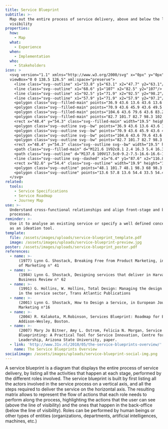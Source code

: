 ```yaml
---
title: Service Blueprint
subtitle: >-
  Map out the entire process of service delivery, above and below the line of
  visibility
properties:
  how:
    - Map
  what:
    - Experience
  when:
    - Implementation
  who:
    - Stakeholders
icon: >
  <svg version="1.1" xmlns="http://www.w3.org/2000/svg" x="0px" y="0px"
  viewBox="0 0 138.5 126.5" xml:space="preserve">
    <line class="svg--outline" x1="33.8" y1="63.1" x2="47.7" y2="63.1"/>
    <line class="svg--outline" x1="68.6" y1="107" x2="82.5" y2="107"/>
    <line class="svg--outline" x1="92.5" y1="71.9" x2="92.5" y2="98.2"/>
    <line class="svg--outline" x1="57.9" y1="71.9" x2="57.9" y2="97.2"/>
    <polygon class="svg--filled-main" points="36.9 43.6 13.6 43.6 13.6 32.8 36.9 32.8 40.5 38.3 "/>
    <polygon class="svg--filled-main" points="70.9 43.6 45.9 43.6 49.5 38.3 45.9 32.8 70.9 32.8 74.5 38.3 "/>
    <polygon class="svg--filled-main" points="104.6 43.6 79.6 43.6 83.2 38.3 79.6 32.8 104.6 32.8 108.3 38.3 "/>
    <polygon class="svg--filled-main" points="82.7 101.7 82.7 98.3 102.6 98.3 102.6 115.8 82.7 115.8 82.7 112 "/>
    <rect x="48.4" y="54.3" class="svg--filled-main" width="19.5" height="16.8"/>
    <polygon class="svg--outline svg--bw" points="36.9 43.6 13.6 43.6 13.6 32.8 36.9 32.8 40.5 38.3 "/>
    <polygon class="svg--outline svg--bw" points="70.9 43.6 45.9 43.6 49.5 38.3 45.9 32.8 70.9 32.8 74.5 38.3 "/>
    <polygon class="svg--outline svg--bw" points="104.6 43.6 79.6 43.6 83.2 38.3 79.6 32.8 104.6 32.8 108.3 38.3 "/>
    <polygon class="svg--outline svg--bw" points="82.7 101.7 82.7 98.3 102.6 98.3 102.6 115.8 82.7 115.8 82.7 112 "/>
    <rect x="48.4" y="54.3" class="svg--outline svg--bw" width="19.5" height="16.8"/>
    <path class="svg--filled-main" d="M121.6 1V92c8.1 2.4 16.3 5.4 16.3 14.4V17.2C137.9 8.2 130.6 0.9 121.6 1"/>
    <path class="svg--outline" d="M137.6 109V17.5c0-9.2-7.5-16.6-16.6-16.6V1v91.4C130.2 92.3 137.6 99.8 137.6 109s-7.5 16.6-16.6 16.6v0h-16.4H87 0.9v-108h119.5"/>
    <line class="svg--outline svg--dashed" x1="6.4" y1="87.6" x2="116.8" y2="87.6"/>
    <rect x="82.6" y="54.4" class="svg--outline" width="19.9" height="17.5"/>
    <polygon class="svg--outline" points="48.1 101.7 48.1 98.3 68 98.3 68 115.8 48.1 115.8 48.1 112 "/>
    <polygon class="svg--outline" points="13.6 57.8 13.6 54.4 33.5 54.4 33.5 71.9 13.6 71.9 13.6 68.1 "/>
  </svg>
related:
  tools:
    - Service Specifications
    - Service Roadmap
    - Journey Map
use: >-
  Understand cross-functional relationships and align front-stage and back-stage
  processes.
reminder: >-
  Use it to analyse an existing service or specify a well defined concept, not
  as an ideation tool.
template:
  file: /assets/images/uploads/service-blueprint_template.pdf
  image: /assets/images/uploads/service-blueprint-preview.jpg
poster: /assets/images/uploads/service-blueprint_poster.pdf
references:
  - name: >-
      (1977) Lynn G. Shostack, Breaking Free from Product Marketing, in Journal
      of Marketing n° 41
  - name: >-
      (1984) Lynn G. Shostack, Designing services that deliver in Harvard
      Business Review n° 62
  - name: >-
      (1991) G. Hollins, W. Hollins, Total Design: Managing the design process
      in the service sector, Trans Atlantic Publications
  - name: >-
      (2001) Lynn G. Shostack, How to Design a Service, in European Journal of
      Marketing n°16
  - name: >-
      (2004) R. Kalakota, M.Robinson, Services Blueprint: Roadmap for Execution,
      Addison-Wesley, Boston.
  - name: >-
      (2007) Mary Jo Bitner, Amy L. Ostrom, Felicia N. Morgan, Service
      Blueprinting: A Practical Tool for Service Innovation, Centre for Services
      Leadership, Arizona State University, paper.
  - link: 'http://www.31v.nl/2010/05/the-service-blueprints-overview/'
    name: The Service Blueprints Overview
socialimage: /assets/images/uploads/service-blueprint-social-img.png
---
```

A service blueprint is a diagram that displays the entire process of service delivery, by listing all the activities that happen at each stage, performed by the different roles involved. The service blueprint is built by first listing all the actors involved in the service process on a vertical axis, and all the steps required to deliver the service on the horizontal axis. The resulting matrix allows to represent the flow of actions that each role needs to perform along the process, highlighting the actions that the user can see (above the line of visibility) and the ones that happen in the back-office (below the line of visibility). Roles can be performed by human beings or other types of entities (organizations, departments, artificial intelligences, machines, etc.)
